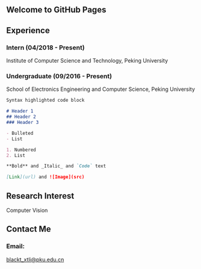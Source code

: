 ## Welcome to GitHub Pages



## Experience

### Intern (04/2018 - Present)  
Institute of Computer Science and Technology, Peking University

### Undergraduate (09/2016 - Present)  
School of Electronics Engineering and Computer Science, Peking University

```markdown
Syntax highlighted code block

# Header 1
## Header 2
### Header 3

- Bulleted
- List

1. Numbered
2. List

**Bold** and _Italic_ and `Code` text

[Link](url) and ![Image](src)
```

## Research Interest

Computer Vision

## Contact Me

### Email:
blackt_xtli@pku.edu.cn
